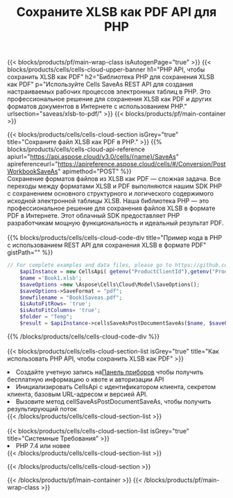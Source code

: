 ﻿---
title:  Сохраните XLSB как PDF API для PHP
description:  Использование Aspose.Cells Cloud SDK для PHP для сохранения файла формата XLSB как файла формата PDF.
url: /ru/php/saveas/xlsb-to-pdf/
---
{{< blocks/products/pf/main-wrap-class isAutogenPage="true" >}}
{{< blocks/products/cells/cells-cloud-upper-banner h1="PHP API, чтобы сохранить XLSB как PDF" h2="Библиотека PHP для сохранения XLSB как PDF" p="Используйте Cells SaveAs REST API для создания настраиваемых рабочих процессов электронных таблиц в PHP. Это профессиональное решение для сохранения XLSB как PDF и других форматов документов в Интернете с использованием PHP." urlsection="saveas/xlsb-to-pdf/" >}}
{{< blocks/products/pf/main-container >}}

{{< blocks/products/cells/cells-cloud-section isGrey="true" title="Сохраните файл XLSB как PDF в PHP." >}}
{{% blocks/products/cells/cells-cloud-api-reference apiurl="https://api.aspose.cloud/v3.0/cells/{name}/SaveAs" apireferenceurl="https://apireference.aspose.cloud/cells/#/Conversion/PostWorkbookSaveAs" apimethod="POST" %}}
<br/>
Сохранение форматов файлов из XLSB как PDF — сложная задача. Все переходы между форматами XLSB и PDF выполняются нашим SDK PHP с сохранением основного структурного и логического содержимого исходной электронной таблицы XLSB. Наша библиотека PHP — это профессиональное решение для сохранения файлов XLSB в формате PDF в Интернете. Этот облачный SDK предоставляет PHP разработчикам мощную функциональность и идеальный результат PDF.
<br/>
<br/>
{{% blocks/products/cells/cells-cloud-code-div title="Пример кода в PHP с использованием REST API для сохранения XLSB в формате PDF" gistPath="" %}}
  
```php
// For complete examples and data files, please go to https://github.com/aspose-cells-cloud/aspose-cells-cloud-php/
    $apiInstance = new CellsApi( getenv("ProductClientId"),getenv("ProductClientSecret") );
    $name ='Book1.xlsb';
    $saveOptions =new \Aspose\Cells\Cloud\Model\SaveOptions();
    $saveOptions->SaveFormat = "pdf";
    $newfilename = "Book1Saveas.pdf";
    $isAutoFitRows= 'true';
    $isAutoFitColumns= 'true';
    $folder = "Temp";
    $result = $apiInstance->cellsSaveAsPostDocumentSaveAs($name, $saveOptions, $newfilename,$isAutoFitRows, $isAutoFitColumns, $folder);
```
  
{{% /blocks/products/cells/cells-cloud-code-div %}}
<br/>
<br/>
{{< blocks/products/cells/cells-cloud-section-list isGrey="true" title="Как использовать PHP API, чтобы сохранить XLSB как PDF" >}}
<li> Создайте учетную запись на<a href="https://dashboard.aspose.cloud/">Панель приборов</a> чтобы получить бесплатную информацию о квоте и авторизации API</li>
<li>Инициализировать CellsApi с идентификатором клиента, секретом клиента, базовым URL-адресом и версией API.</li>
<li>Вызовите метод cellSaveAsPostDocumentSaveAs, чтобы получить результирующий поток</li>
{{< /blocks/products/cells/cells-cloud-section-list >}}
<br/>
<br/>
{{< blocks/products/cells/cells-cloud-section-list isGrey="true" title="Системные Требования" >}}
<li>PHP 7.4 или новее</li>
{{< /blocks/products/cells/cells-cloud-section-list >}}

{{< /blocks/products/cells/cells-cloud-section >}}

{{< /blocks/products/pf/main-container >}}
{{< /blocks/products/pf/main-wrap-class >}}
